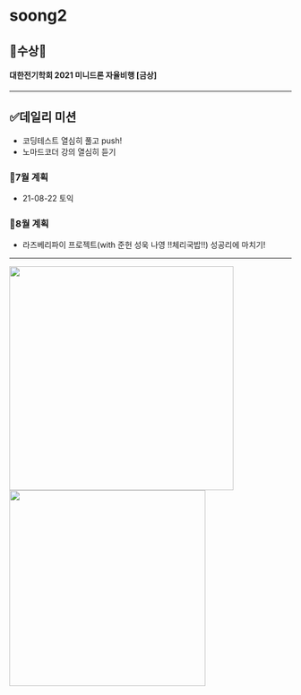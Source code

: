 # soong2
## 🎉수상🎉
#### 대한전기학회 2021 미니드론 자율비행 [금상]
--------------------------------------------------
## ✅데일리 미션
- 코딩테스트 열심히 풀고 push!
- 노마드코더 강의 열심히 듣기
### 💫7월 계획
  + 21-08-22 토익
### 💫8월 계획
  + 라즈베리파이 프로젝트(with 준헌 성욱 나영 !!체리국밥!!) 성공리에 마치기!
--------------------------------------------------
<img src = "https://user-images.githubusercontent.com/53314694/126457529-9aa8fb12-8c65-4d4b-9ad0-61dec61ad82a.jpg" width="400px">

<img src = "https://user-images.githubusercontent.com/53314694/126457626-79733651-9367-4d2b-a38f-25b5c6fdf3c0.jpg" width="350px">
